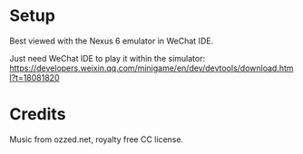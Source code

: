 # Setup


Best viewed with the Nexus 6 emulator in WeChat IDE.

Just need WeChat IDE to play it within the simulator: https://developers.weixin.qq.com/minigame/en/dev/devtools/download.html?t=18081820

# Credits

Music from ozzed.net, royalty free CC license.
